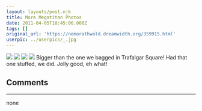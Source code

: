 ```yaml
---
layout: layouts/post.njk
title: More Megatitan Photos
date: 2011-04-05T18:45:00.000Z
tags: []
original_url: 'https://nemorathwald.dreamwidth.org/359915.html'
userpic: ../userpics/_.jpg
---
```

![](https://lh4.googleusercontent.com/_ENXtTKU9j1A/TZtdEhUGrNI/AAAAAAAAIe4/o2xKdZAl03w/s400/megatitanpuppet14.JPG) ![](https://lh3.googleusercontent.com/_ENXtTKU9j1A/TZtdHWyKS4I/AAAAAAAAIf0/Z6-jGK28l-Q/s400/megatitanpuppet30.JPG) ![](https://lh6.googleusercontent.com/_ENXtTKU9j1A/TZtej0i7VlI/AAAAAAAAIgI/SrovOEcjkok/s400/megatitanpuppet18.JPG) ![](https://lh5.googleusercontent.com/_ENXtTKU9j1A/TZtdDWjEUFI/AAAAAAAAIeY/GY4zbYbWQx0/s400/megatitanpuppet32.JPG) Bigger than the one we bagged in Trafalgar Square! Had that one stuffed, we did. Jolly good, eh what!

## Comments

---

none
